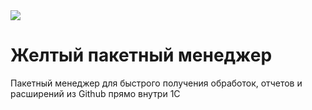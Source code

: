 <img src="https://github.com/user-attachments/assets/1a63372a-43a3-4354-a118-a082249c31d3">

# Желтый пакетный менеджер

Пакетный менеджер для быстрого получения обработок, отчетов и расширений из Github прямо внутри 1С
